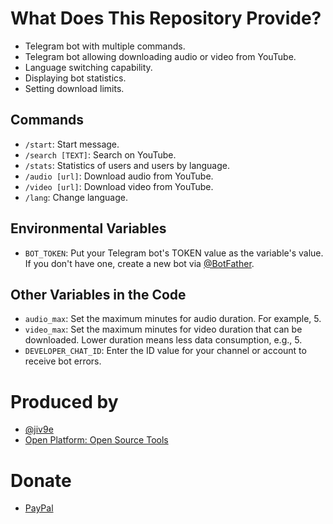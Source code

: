 # What Does This Repository Provide?

- Telegram bot with multiple commands.
- Telegram bot allowing downloading audio or video from YouTube.
- Language switching capability.
- Displaying bot statistics.
- Setting download limits.

## Commands

- `/start`: Start message.
- `/search [TEXT]`: Search on YouTube.
- `/stats`: Statistics of users and users by language.
- `/audio [url]`: Download audio from YouTube.
- `/video [url]`: Download video from YouTube.
- `/lang`: Change language.

## Environmental Variables
- `BOT_TOKEN`: Put your Telegram bot's TOKEN value as the variable's value. If you don't have one, create a new bot via [@BotFather](https://t.me/BotFather).

## Other Variables in the Code
- `audio_max`: Set the maximum minutes for audio duration. For example, 5.
- `video_max`: Set the maximum minutes for video duration that can be downloaded. Lower duration means less data consumption, e.g., 5.
- `DEVELOPER_CHAT_ID`: Enter the ID value for your channel or account to receive bot errors.

# Produced by
- [@jiv9e](https://t.me/jiv9e)
- [Open Platform: Open Source Tools](https://t.me/platform_open)

# Donate
- [PayPal](https://paypal.com/paypalme/lineset)
